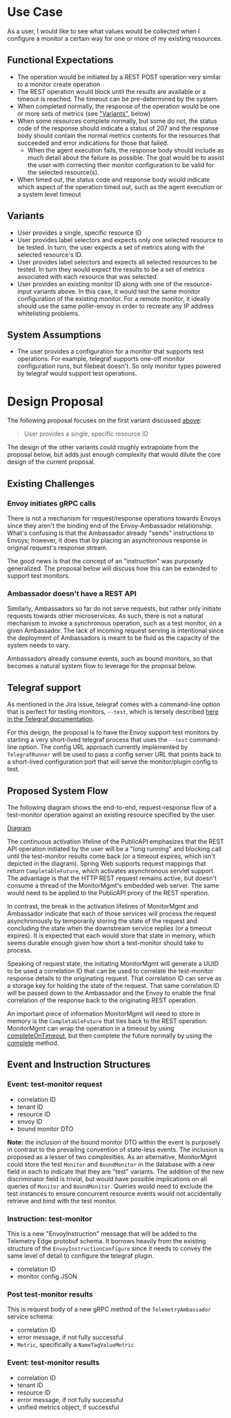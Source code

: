 
# Use Case

As a user, I would like to see what values would be collected when I configure a monitor a certain way for one or more of my existing resources.

## Functional Expectations

- The operation would be initiated by a REST POST operation very similar to a monitor create operation
- The REST operation would block until the results are available or a timeout is reached. The timeout can be pre-determined by the system.
- When completed normally, the response of the operation would be one or more sets of metrics (see ["Variants"](#variants), below)
- When some resources complete normally, but some do not, the status code of the response should indicate a status of 207 and the response body should contain the normal metrics contents for the resources that succeeded and error indications for those that failed.
    - When the agent execution fails, the response body should include as much detail about the failure as possible. The goal would be to assist the user with correcting their monitor configuration to be valid for the selected resource(s).
- When timed out, the status code and response body would indicate which aspect of the operation timed out, such as the agent execution or a system level timeout

## Variants

- User provides a single, specific resource ID
- User provides label selectors and expects only one selected resource to be tested. In turn, the user expects a set of metrics along with the selected resource's ID.
- User provides label selectors and expects all selected resources to be tested. In turn they would expect the results to be a set of metrics associated with each resource that was selected.
- User provides an existing monitor ID along with one of the resource-input variants above. In this case, it would test the same monitor configuration of the existing monitor. For a remote monitor, it ideally should use the same poller-envoy in order to recreate any IP address whitelisting problems.

## System Assumptions

- The user provides a configuration for a monitor that supports test operations. For example, telegraf supports one-off monitor configuration runs, but filebeat doesn't. So only monitor types powered by telegraf would support test operations.

# Design Proposal

The following proposal focuses on the first variant discussed [above](#variants):

> User provides a single, specific resource ID

The design of the other variants could roughly extrapolate from the proposal below, but adds just enough complexity that would dilute the core design of the current proposal.

## Existing Challenges

### Envoy initiates gRPC calls

There is not a mechanism for request/response operations towards Envoys since they aren't the binding end of the Envoy-Ambassador relationship. What's confusing is that the Ambassador already "sends" instructions to Envoys; however, it does that by placing an asynchronous response in original request's response stream. 

The good news is that the concept of an "instruction" was purposely generalized. The proposal below will discuss how this can be extended to support test monitors.

### Ambassador doesn't have a REST API

Similarly, Ambassadors so far do not serve requests, but rather only initiate requests towards other microservices. As such, there is not a natural mechanism to invoke a synchronous operation, such as a test monitor, on a given Ambassador. The lack of incoming request serving is intentional since the deployment of Ambassadors is meant to be fluid as the capacity of the system needs to vary. 

Ambassadors already consume events, such as bound monitors, so that becomes a natural system flow to leverage for the proposal below.

## Telegraf support

As mentioned in the Jira issue, telegraf comes with a command-line option that is perfect for testing monitors, `--test`, which is tersely described [here in the Telegraf documentation](https://github.com/influxdata/telegraf#run-a-single-telegraf-collection-outputing-metrics-to-stdout).

For this design, the proposal is to have the Envoy support test monitors by starting a very short-lived telegraf process that uses the `--test` command-line option. The config URL approach currently implemented by `TelegrafRunner` will be used to pass a config server URL that points back to a short-lived configuration port that will serve the monitor/plugin config to test.

## Proposed System Flow

The following diagram shows the end-to-end, request-response flow of a test-monitor operation against an existing resource specified by the user.

[Diagram](test-monitor-specific-resource.puml)

The continuous activation lifeline of the PublicAPI emphasizes that the REST API operation initiated by the user will be a "long running" and blocking call until the test-monitor results come back (or a timeout expires, which isn't depicted in the diagram). Spring Web supports request mappings that return `CompletableFuture`, which activates asynchronous servlet support. The advantage is that the HTTP REST request remains active, but doesn't consume a thread of the MonitorMgmt's embedded web server. The same would need to be applied to the PublicAPI proxy of the REST operation.

In contrast, the break in the activation lifelines of MonitorMgmt and Ambassador indicate that each of those services will process the request asynchronously by temporarily storing the state of the request and concluding the state when the downstream service replies (or a timeout expires). It is expected that each would store that state in memory, which seems durable enough given how short a test-monitor should take to process. 

Speaking of request state, the initiating MonitorMgmt will generate a UUID to be used a correlation ID that can be used to correlate the test-monitor response details to the originating request. That correlation ID can serve as a storage key for holding the state of the request. That same correlation ID will be passed down to the Ambassador and the Envoy to enable the final correlation of the response back to the originating REST operation.

An important piece of information MonitorMgmt will need to store in memory is the `CompletableFuture` that ties back to the REST operation. MonitorMgmt can wrap the operation in a timeout by using [completeOnTimeout](https://docs.oracle.com/en/java/javase/11/docs/api/java.base/java/util/concurrent/CompletableFuture.html#completeOnTimeout(T,long,java.util.concurrent.TimeUnit)), but then complete the future normally by using the [complete](https://docs.oracle.com/en/java/javase/11/docs/api/java.base/java/util/concurrent/CompletableFuture.html#complete(T)) method. 

## Event and Instruction Structures

### Event: test-monitor request

- correlation ID
- tenant ID
- resource ID
- envoy ID
- bound monitor DTO

**Note:** the inclusion of the bound monitor DTO within the event is purposely in contrast to the prevailing convention of state-less events. The inclusion is proposed as a lesser of two complexities. As an alternative, MonitorMgmt could store the test `Monitor` and `BoundMonitor` in the database with a new field in each to indicate that they are "test" variants. The addition of the new discriminator field is trivial, but would have possible implications on all queries of `Monitor` and `BoundMonitor`. Queries would need to exclude the test instances to ensure concurrent resource events would not accidentally retrieve and bind with the test monitor. 

### Instruction: test-monitor

This is a new "EnvoyInstruction" message that will be added to the Telemetry Edge protobuf schema. It borrows heavily from the existing structure of the `EnvoyInstructionConfigure` since it needs to convey the same level of detail to configure the telegraf plugin.

- correlation ID
- monitor config JSON

### Post test-monitor results

This is request body of a new gRPC method of the `TelemetryAmbassador` service schema:

- correlation ID
- error message, if not fully successful
- `Metric`, specifically a `NameTagValueMetric`

### Event: test-monitor results
- correlation ID
- tenant ID
- resource ID
- error message, if not fully successful
- unified metrics object, if successful